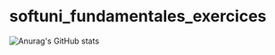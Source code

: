 # softuni_fundamentales_exercices
![Anurag's GitHub stats](https://github-readme-stats.vercel.app/api?username=Mikeeyh&show_icons=true&theme=merko)
